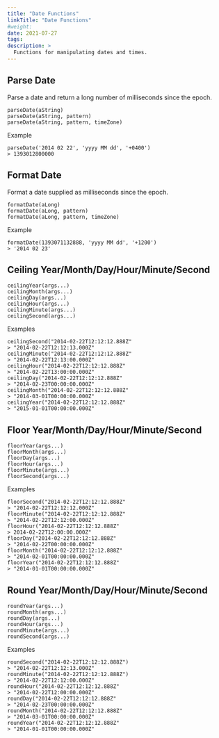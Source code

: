 ```yaml
---
title: "Date Functions"
linkTitle: "Date Functions"
#weight:
date: 2021-07-27
tags: 
description: >
  Functions for manipulating dates and times.
---
```


## Parse Date

Parse a date and return a long number of milliseconds since the epoch.

```clike
parseDate(aString)
parseDate(aString, pattern)
parseDate(aString, pattern, timeZone)
```

Example

```clike
parseDate('2014 02 22', 'yyyy MM dd', '+0400')
> 1393012800000
```

## Format Date

Format a date supplied as milliseconds since the epoch.

```clike
formatDate(aLong)
formatDate(aLong, pattern)
formatDate(aLong, pattern, timeZone)
```

Example

```clike
formatDate(1393071132888, 'yyyy MM dd', '+1200')
> '2014 02 23'
```

## Ceiling Year/Month/Day/Hour/Minute/Second

```clike
ceilingYear(args...)
ceilingMonth(args...)
ceilingDay(args...)
ceilingHour(args...)
ceilingMinute(args...)
ceilingSecond(args...)
```

Examples

```clike
ceilingSecond("2014-02-22T12:12:12.888Z"
> "2014-02-22T12:12:13.000Z"
ceilingMinute("2014-02-22T12:12:12.888Z"
> "2014-02-22T12:13:00.000Z"
ceilingHour("2014-02-22T12:12:12.888Z"
> "2014-02-22T13:00:00.000Z"
ceilingDay("2014-02-22T12:12:12.888Z"
> "2014-02-23T00:00:00.000Z"
ceilingMonth("2014-02-22T12:12:12.888Z"
> "2014-03-01T00:00:00.000Z"
ceilingYear("2014-02-22T12:12:12.888Z"
> "2015-01-01T00:00:00.000Z"
```

## Floor Year/Month/Day/Hour/Minute/Second

```clike
floorYear(args...)
floorMonth(args...)
floorDay(args...)
floorHour(args...)
floorMinute(args...)
floorSecond(args...)
```

Examples

```clike
floorSecond("2014-02-22T12:12:12.888Z"
> "2014-02-22T12:12:12.000Z"
floorMinute("2014-02-22T12:12:12.888Z"
> "2014-02-22T12:12:00.000Z"
floorHour("2014-02-22T12:12:12.888Z"
> 2014-02-22T12:00:00.000Z"
floorDay("2014-02-22T12:12:12.888Z"
> "2014-02-22T00:00:00.000Z"
floorMonth("2014-02-22T12:12:12.888Z"
> "2014-02-01T00:00:00.000Z"
floorYear("2014-02-22T12:12:12.888Z"
> "2014-01-01T00:00:00.000Z"
```

## Round Year/Month/Day/Hour/Minute/Second

```clike
roundYear(args...)
roundMonth(args...)
roundDay(args...)
roundHour(args...)
roundMinute(args...)
roundSecond(args...)
```

Examples

```clike
roundSecond("2014-02-22T12:12:12.888Z")
> "2014-02-22T12:12:13.000Z"
roundMinute("2014-02-22T12:12:12.888Z")
> "2014-02-22T12:12:00.000Z"
roundHour("2014-02-22T12:12:12.888Z"
> "2014-02-22T12:00:00.000Z"
roundDay("2014-02-22T12:12:12.888Z"
> "2014-02-23T00:00:00.000Z"
roundMonth("2014-02-22T12:12:12.888Z"
> "2014-03-01T00:00:00.000Z"
roundYear("2014-02-22T12:12:12.888Z"
> "2014-01-01T00:00:00.000Z"
```
